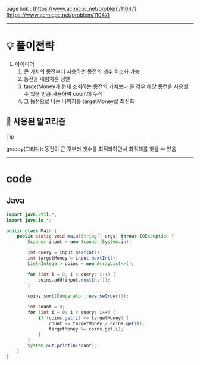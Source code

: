 page link : [https://www.acmicpc.net/problem/11047](https://www.acmicpc.net/problem/11047)

---

# 💡 풀이전략

1. 아이디어
    1. 큰 가치의 동전부터 사용하면 동전의 갯수 최소화 가능
    2. 동전을 내림차순 정렬
    3. targetMoney가 현재 조회하는 동전의 가치보다 클 경우 해당 동전을 사용할 수 있을 만큼 사용하여 count에 누적
    4. 그 동전으로 나눈 나머지를 targetMoney로 최신화

## 🎨 사용된 알고리즘

> [!tip]
> greedy(그리디): 동전이 큰 것부터 갯수를 최적화하면서 최적해를 찾을 수 있음

---

# code

## Java

```java
import java.util.*;
import java.io.*;

public class Main {
    public static void main(String[] args) throws IOException {
        Scanner input = new Scanner(System.in);

        int query = input.nextInt();
        int targetMoney = input.nextInt();
        List<Integer> coins = new ArrayList<>();

        for (int i = 0; i < query; i++) {
            coins.add(input.nextInt());
        }

        coins.sort(Comparator.reverseOrder());

        int count = 0;
        for (int i = 0; i < query; i++) {
            if (coins.get(i) <= targetMoney) {
                count += targetMoney / coins.get(i);
                targetMoney %= coins.get(i);
            }
        }
        System.out.println(count);
    }
}
```
